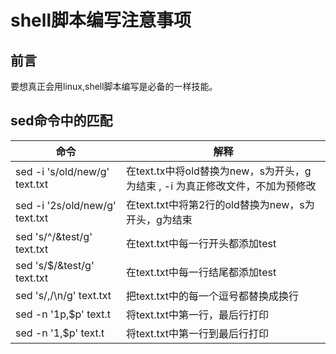 # shell脚本编写注意事项

## 前言
要想真正会用linux,shell脚本编写是必备的一样技能。

## sed命令中的匹配

命令|解释
---|---
sed -i 's/old/new/g' text.txt |在text.tx中将old替换为new，s为开头，g为结束 , -i 为真正修改文件，不加为预修改
sed -i '2s/old/new/g' text.txt|在text.txt中将第2行的old替换为new，s为开头，g为结束
sed 's/^/&test/g' text.txt|在text.txt中每一行开头都添加test
sed 's/$/&test/g' text.txt|在text.txt中每一行结尾都添加test
sed 's/,/\n/g' text.txt|把text.txt中的每一个逗号都替换成换行
sed -n '1p,$p' text.t|将text.txt中第一行，最后行打印
sed -n '1,$p' text.t|将text.txt中第一行到最后行打印
